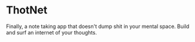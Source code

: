 # ThotNet

Finally, a note taking app that doesn't dump shit in your mental space. Build and surf an internet of your thoughts.

